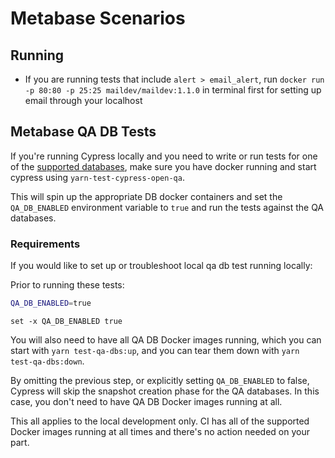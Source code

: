 # Metabase Scenarios

## Running

- If you are running tests that include `alert > email_alert`, run `docker run -p 80:80 -p 25:25 maildev/maildev:1.1.0` in terminal first for setting up email through your localhost

## Metabase QA DB Tests

If you're running Cypress locally and you need to write or run tests for one of the [supported databases](https://github.com/metabase/metabase-qa), make sure you have docker running and start cypress using `yarn-test-cypress-open-qa`.

This will spin up the appropriate DB docker containers and set the `QA_DB_ENABLED` environment variable to `true` and run the tests against the QA databases.

### Requirements

If you would like to set up or troubleshoot local qa db test running locally:

Prior to running these tests:

```bash
QA_DB_ENABLED=true
```

```fish
set -x QA_DB_ENABLED true
```

You will also need to have all QA DB Docker images running, which you can start with `yarn test-qa-dbs:up`, and you can tear them down with `yarn test-qa-dbs:down`.

By omitting the previous step, or explicitly setting `QA_DB_ENABLED` to false, Cypress will skip the snapshot creation phase for the QA databases. In this case, you don't need to have QA DB Docker images running at all.

This all applies to the local development only. CI has all of the supported Docker images running at all times and there's no action needed on your part.
